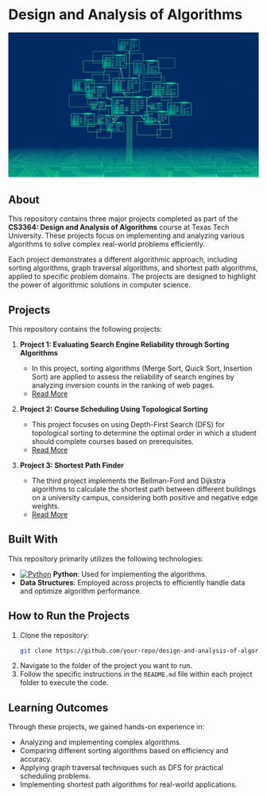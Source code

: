 # Design and Analysis of Algorithms
![image](https://github.com/Dhruvbam/Design-and-Analysis-of-Algorithms/blob/main/Images/DAA.jpg)

## About
This repository contains three major projects completed as part of the **CS3364: Design and Analysis of Algorithms** course at Texas Tech University. These projects focus on implementing and analyzing various algorithms to solve complex real-world problems efficiently.

Each project demonstrates a different algorithmic approach, including sorting algorithms, graph traversal algorithms, and shortest path algorithms, applied to specific problem domains. The projects are designed to highlight the power of algorithmic solutions in computer science.

## Projects
This repository contains the following projects:

1. **Project 1: Evaluating Search Engine Reliability through Sorting Algorithms**
    - In this project, sorting algorithms (Merge Sort, Quick Sort, Insertion Sort) are applied to assess the reliability of search engines by analyzing inversion counts in the ranking of web pages. 
    - [Read More](https://github.com/Dhruvbam/Design-and-Analysis-of-Algorithms/blob/main/Search-Engine_Reliability_Analysis-main)

2. **Project 2: Course Scheduling Using Topological Sorting**
    - This project focuses on using Depth-First Search (DFS) for topological sorting to determine the optimal order in which a student should complete courses based on prerequisites.
    - [Read More](https://github.com/Dhruvbam/Design-and-Analysis-of-Algorithms/blob/main/CS-Course-Sequence-Analyzer-main)

3. **Project 3: Shortest Path Finder**
    - The third project implements the Bellman-Ford and Dijkstra algorithms to calculate the shortest path between different buildings on a university campus, considering both positive and negative edge weights.
    - [Read More](https://github.com/Dhruvbam/Design-and-Analysis-of-Algorithms/blob/main/Shortest-Path-Algorithm-Analysis-main)

## Built With
This repository primarily utilizes the following technologies:
- <a href="https://www.python.org/" target="_blank" rel="noreferrer"><img src="https://img.shields.io/badge/Python-3670A0?style=for-the-badge&logo=python&logoColor=ffdd54" width="36" height="36" alt="Python" /></a> **Python**: Used for implementing the algorithms.
- **Data Structures**: Employed across projects to efficiently handle data and optimize algorithm performance.

## How to Run the Projects
1. Clone the repository:
    ```bash
    git clone https://github.com/your-repo/design-and-analysis-of-algorithms.git
    ```
2. Navigate to the folder of the project you want to run.
3. Follow the specific instructions in the `README.md` file within each project folder to execute the code.

## Learning Outcomes
Through these projects, we gained hands-on experience in:
- Analyzing and implementing complex algorithms.
- Comparing different sorting algorithms based on efficiency and accuracy.
- Applying graph traversal techniques such as DFS for practical scheduling problems.
- Implementing shortest path algorithms for real-world applications.

